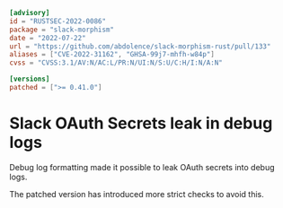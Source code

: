 ```toml
[advisory]
id = "RUSTSEC-2022-0086"
package = "slack-morphism"
date = "2022-07-22"
url = "https://github.com/abdolence/slack-morphism-rust/pull/133"
aliases = ["CVE-2022-31162", "GHSA-99j7-mhfh-w84p"]
cvss = "CVSS:3.1/AV:N/AC:L/PR:N/UI:N/S:U/C:H/I:N/A:N"

[versions]
patched = [">= 0.41.0"]
```
# Slack OAuth Secrets leak in debug logs

Debug log formatting made it possible to leak OAuth secrets into debug logs.

The patched version has introduced more strict checks to avoid this.
